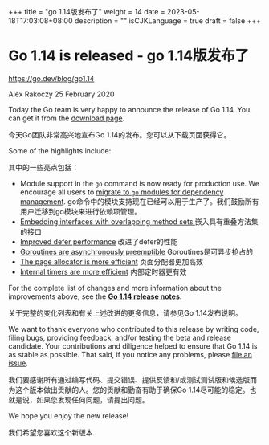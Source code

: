 +++
title = "go 1.14版发布了"
weight = 14
date = 2023-05-18T17:03:08+08:00
description = ""
isCJKLanguage = true
draft = false
+++

# Go 1.14 is released - go 1.14版发布了

https://go.dev/blog/go1.14

Alex Rakoczy
25 February 2020

Today the Go team is very happy to announce the release of Go 1.14. You can get it from the [download page](https://go.dev/dl).

今天Go团队非常高兴地宣布Go 1.14的发布。您可以从下载页面获得它。

Some of the highlights include:

其中的一些亮点包括：

- Module support in the `go` command is now ready for production use. We encourage all users to [migrate to `go` modules for dependency management](https://go.dev/doc/go1.14#introduction). go命令中的模块支持现在已经可以用于生产了。我们鼓励所有用户迁移到go模块来进行依赖项管理。
- [Embedding interfaces with overlapping method sets ](https://go.dev/doc/go1.14#language)嵌入具有重叠方法集的接口
- [Improved defer performance](https://go.dev/doc/go1.14#runtime) 改进了defer的性能
- [Goroutines are asynchronously preemptible](https://go.dev/doc/go1.14#runtime) Goroutines是可异步抢占的
- [The page allocator is more efficient](https://go.dev/doc/go1.14#runtime) 页面分配器更加高效
- [Internal timers are more efficient](https://go.dev/doc/go1.14#runtime) 内部定时器更有效

For the complete list of changes and more information about the improvements above, see the [**Go 1.14 release notes**](https://go.dev/doc/go1.14).

关于完整的变化列表和有关上述改进的更多信息，请参见Go 1.14发布说明。

We want to thank everyone who contributed to this release by writing code, filing bugs, providing feedback, and/or testing the beta and release candidate. Your contributions and diligence helped to ensure that Go 1.14 is as stable as possible. That said, if you notice any problems, please [file an issue](https://go.dev/issue/new).

我们要感谢所有通过编写代码、提交错误、提供反馈和/或测试测试版和候选版而为这个版本做出贡献的人。您的贡献和勤奋有助于确保Go 1.14尽可能的稳定。也就是说，如果您发现任何问题，请提出问题。

We hope you enjoy the new release!

我们希望您喜欢这个新版本
